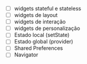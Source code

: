 - [ ] widgets stateful e stateless 
- [ ] widgets de layout 
- [ ] widgets de interação 
- [ ] widgets de personalização 
- [ ] Estado local (setState) 
- [ ] Estado global (provider)
- [ ] Shared Preferences
- [ ] Navigator 
